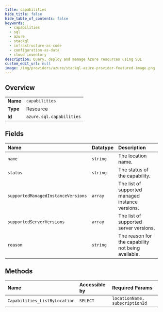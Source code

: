 ```yaml
---
title: capabilities
hide_title: false
hide_table_of_contents: false
keywords:
  - capabilities
  - sql
  - azure    
  - stackql
  - infrastructure-as-code
  - configuration-as-data
  - cloud inventory
description: Query, deploy and manage Azure resources using SQL
custom_edit_url: null
image: /img/providers/azure/stackql-azure-provider-featured-image.png
---
```

  
    

## Overview
<table><tbody>
<tr><td><b>Name</b></td><td><code>capabilities</code></td></tr>
<tr><td><b>Type</b></td><td>Resource</td></tr>
<tr><td><b>Id</b></td><td><code>azure.sql.capabilities</code></td></tr>
</tbody></table>

## Fields
| Name | Datatype | Description |
|:-----|:---------|:------------|
| `name` | `string` | The location name. |
| `status` | `string` | The status of the capability. |
| `supportedManagedInstanceVersions` | `array` | The list of supported managed instance versions. |
| `supportedServerVersions` | `array` | The list of supported server versions. |
| `reason` | `string` | The reason for the capability not being available. |
## Methods
| Name | Accessible by | Required Params |
|:-----|:--------------|:----------------|
| `Capabilities_ListByLocation` | `SELECT` | `locationName, subscriptionId` |
